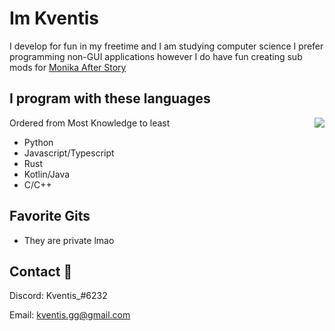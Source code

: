 
# Im Kventis

I develop for fun in my freetime and I am studying computer science
I prefer programming non-GUI applications however I do have fun creating sub mods for [Monika After Story](https://github.com/Monika-After-Story/MonikaModDev)


## I program with these languages
Ordered from Most Knowledge to least
<img src="https://imgur.com/d00S59c.gif" align="right" style="float: right;">

- Python
- Javascript/Typescript
- Rust
- Kotlin/Java
- C/C++

## Favorite Gits

- They are private lmao

## Contact 🥥

Discord: Kventis_#6232

Email: kventis.gg@gmail.com

